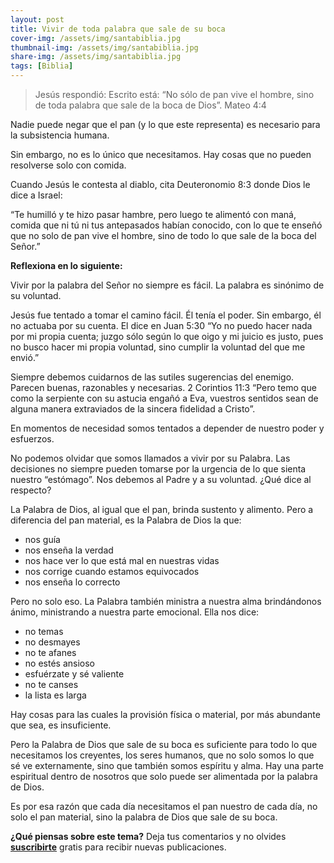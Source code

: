 ```yaml
---
layout: post
title: Vivir de toda palabra que sale de su boca
cover-img: /assets/img/santabiblia.jpg
thumbnail-img: /assets/img/santabiblia.jpg
share-img: /assets/img/santabiblia.jpg
tags: [Biblia]
---
```

> Jesús respondió: Escrito está: “No sólo de pan vive el hombre, sino de toda palabra que sale de la boca de Dios”. Mateo 4:4

Nadie puede negar que el pan (y lo que este representa) es necesario para la subsistencia humana.

Sin embargo, no es lo único que necesitamos. Hay cosas que no pueden resolverse solo con comida.

Cuando Jesús le contesta al diablo, cita Deuteronomio 8:3 donde Dios le dice a Israel:

“Te humilló y te hizo pasar hambre, pero luego te alimentó con maná, comida que ni tú ni tus antepasados habían conocido, con lo que te enseñó que no solo de pan vive el hombre, sino de todo lo que sale de la boca del Señor.”

**Reflexiona en lo siguiente:**

Vivir por la palabra del Señor no siempre es fácil. La palabra es sinónimo de su voluntad.

Jesús fue tentado a tomar el camino fácil. Él tenía el poder. Sin embargo, él no actuaba por su cuenta. El dice en Juan 5:30 “Yo no puedo hacer nada por mi propia cuenta; juzgo sólo según lo que oigo y mi juicio es justo, pues no busco hacer mi propia voluntad, sino cumplir la voluntad del que me envió.”

Siempre debemos cuidarnos de las sutiles sugerencias del enemigo. Parecen buenas, razonables y necesarias. 2 Corintios 11:3 “Pero temo que como la serpiente con su astucia engañó a Eva, vuestros sentidos sean de alguna manera extraviados de la sincera fidelidad a Cristo”.

En momentos de necesidad somos tentados a depender de nuestro poder y esfuerzos.

No podemos olvidar que somos llamados a vivir por su Palabra. Las decisiones no siempre pueden tomarse por la urgencia de lo que sienta nuestro “estómago”. Nos debemos al Padre y a su voluntad. ¿Qué dice al respecto?

La Palabra de Dios, al igual que el pan, brinda sustento y alimento. Pero a diferencia del pan material, es la Palabra de Dios la que:

-   nos guía
-   nos enseña la verdad
-   nos hace ver lo que está mal en nuestras vidas
-   nos corrige cuando estamos equivocados
-   nos enseña lo correcto

Pero no solo eso. La Palabra también ministra a nuestra alma brindándonos ánimo, ministrando a nuestra parte emocional. Ella nos dice:

-   no temas
-   no desmayes
-   no te afanes
-   no estés ansioso
-   esfuérzate y sé valiente
-   no te canses
-   la lista es larga

Hay cosas para las cuales la provisión física o material, por más abundante que sea, es insuficiente.

Pero la Palabra de Dios que sale de su boca es suficiente para todo lo que necesitamos los creyentes, los seres humanos, que no solo somos lo que sé ve externamente, sino que también somos espíritu y alma. Hay una parte espiritual dentro de nosotros que solo puede ser alimentada por la palabra de Dios.

Es por esa razón que cada día necesitamos el pan nuestro de cada día, no solo el pan material, sino la palabra de Dios que sale de su boca.

**¿Qué piensas sobre este tema?** Deja tus comentarios y no olvides **[suscribirte](https://www.feedio.co/@jdanois)** gratis para recibir nuevas publicaciones. 
